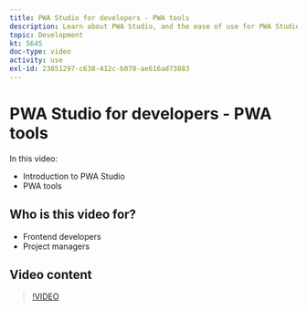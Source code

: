 ```yaml
---
title: PWA Studio for developers - PWA tools
description: Learn about PWA Studio, and the ease of use for PWA Studio tools.
topic: Development
kt: 5645
doc-type: video
activity: use
exl-id: 23851297-c638-412c-b070-ae616ad73883
---
```

# PWA Studio for developers - PWA tools

In this video:

- Introduction to PWA Studio
- PWA tools

## Who is this video for?

- Frontend developers
- Project managers

## Video content

>[!VIDEO](https://video.tv.adobe.com/v/35716?quality=12&learn=on)

